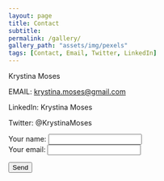 ```yaml
---
layout: page
title: Contact
subtitle:
permalink: /gallery/
gallery_path: "assets/img/pexels"
tags: [Contact, Email, Twitter, LinkedIn]
---
```


Krystina Moses

EMAIL: krystina.moses@gmail.com

LinkedIn: Krystina Moses

Twitter: @KrystinaMoses

<form
  action="https://formspree.io/f/xleobgqn"
  method="POST"
  enctype="multipart/form-data"
>
  <label>
    Your name:
    <input type="text" name="name"><br />
  </label>
  <label>
    Your email:
    <input type="text" name="_replyto">
  </label>

  <button type="submit">Send</button>
</form>
